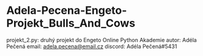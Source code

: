 # Adela-Pecena-Engeto-Projekt_Bulls_And_Cows
projekt_2.py: druhý projekt do Engeto Online Python Akademie autor: Adéla Pečená email: adela.pecena@email.cz discord: Adéla Pečená#5431
